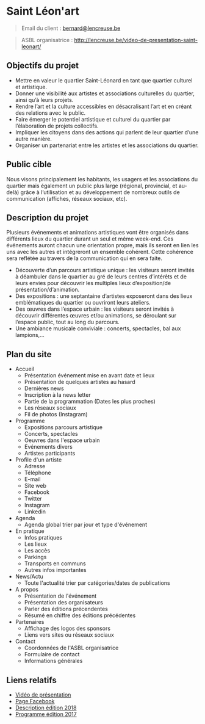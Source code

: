 # Saint Léon'art
> Email du client :
> bernard@lencreuse.be

> ASBL organisatrice :
> http://lencreuse.be/video-de-presentation-saint-leonart/

## Objectifs du projet

- Mettre en valeur le quartier Saint-Léonard en tant que quartier culturel et artistique.
- Donner une visibilité aux artistes et associations culturelles du quartier, ainsi qu’à leurs projets.
- Rendre l’art et la culture accessibles en désacralisant l’art et en créant des relations avec le public.
- Faire émerger le potentiel artistique et culturel du quartier par l’élaboration de projets collectifs.
- Impliquer les citoyens dans des actions qui parlent de leur quartier d’une autre manière.
- Organiser un partenariat entre les artistes et les associations du quartier.

## Public cible

Nous visons principalement les habitants, les usagers et les associations du quartier mais également un public plus large (régional, provincial, et au-delà) grâce à l’utilisation et au développement de nombreux outils de communication (affiches, réseaux sociaux, etc).

## Description du projet

Plusieurs événements et animations artistiques vont être organisés dans différents lieux du quartier durant un seul et même week-end. Ces événements auront chacun une orientation propre, mais ils seront en lien les uns avec les autres et intégreront un ensemble cohérent. Cette cohérence sera reflétée au travers de la communication qui en sera faite.

- Découverte d’un parcours artistique unique : les visiteurs seront invités à déambuler dans le quartier au gré de leurs centres d’intérêts et de leurs envies pour découvrir les multiples lieux d’exposition/de présentation/d’animation.
- Des expositions : une septantaine d’artistes exposeront dans des lieux emblématiques du quartier ou ouvriront leurs ateliers.
- Des œuvres dans l’espace urbain : les visiteurs seront invités à découvrir différentes œuvres et/ou animations, se déroulant sur l’espace public, tout au long du parcours.
- Une ambiance musicale conviviale : concerts, spectacles, bal aux lampions,...

## Plan du site

 - Accueil
    - Présentation événement mise en avant date et lieux
    - Présentation de quelques artistes au hasard
    - Dernières news
    - Inscription à la news letter
    - Partie de la programmation (Dates les plus proches)
    - Les réseaux sociaux
    - Fil de photos (Instagram)
- Programme
    - Expositions parcours artistique
    - Concerts, spectacles
    - Oeuvres dans l'espace urbain
    - Evénements divers
    - Artistes participants
- Profile d'un artiste
    - Adresse 
    - Téléphone
    - E-mail
    - Site web
    - Facebook
    - Twitter
    - Instagram
    - Linkedin
- Agenda
    - Agenda global trier par jour et type d'événement
- En pratique
    - Infos pratiques
    - Les lieux
    - Les accès
    - Parkings
    - Transports en communs
    - Autres infos importantes
- News/Actu
    - Toute l'actualité trier par catégories/dates de publications
- A propos
    - Présentation de l'événement
    - Présentation des organisateurs
    - Parler des éditions précendentes
    - Résumé en chiffre des éditions précédentes
- Partenaires
    - Affichage des logos des sponsors
    - Liens vers sites ou réseaux sociaux
- Contact
    - Coordonnées de l'ASBL organisatrice
    - Formulaire de contact
    - Informations générales


## Liens relatifs 

- [Vidéo de présentation](http://lencreuse.be/video-de-presentation-saint-leonart/)
- [Page Facebook](https://www.facebook.com/Saint.Leon.Art/)
- [Description édition 2018](http://www.saint-leonard.be/2017/09/15/saint-leonart-projet/)
- [Programme édition 2017](https://www.dropbox.com/s/rsp1zhll9u8amtt/138_saint_leonart_programme_6.pdf)